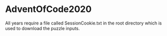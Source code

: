 # AdventOfCode2020

All years require a file called SessionCookie.txt in the root directory which is used to download the puzzle inputs.
